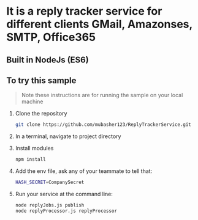 
# It is a reply tracker service for different clients GMail, Amazonses, SMTP, Office365
## Built in NodeJs (ES6)


## To try this sample

> Note these instructions are for running the sample on your local machine
1) Clone the repository

    ```bash
    git clone https://github.com/mubasher123/ReplyTrackerService.git
    ```

1) In a terminal, navigate to project directory

1) Install modules

    ```bash
    npm install
    ```

1) Add the env file, ask any of your teammate to tell that:

    ```bash
    HASH_SECRET=CompanySecret
    ```
    
1) Run your service at the command line:

    ```bash
    node replyJobs.js publish
    node replyProcessor.js replyProcessor
    ```